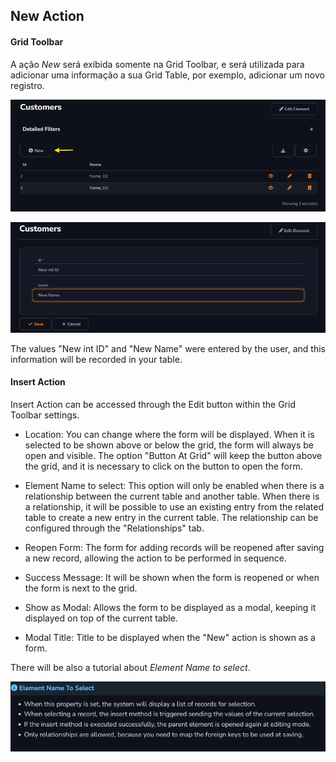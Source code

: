 ## New Action

#### Grid Toolbar

A ação *New* será exibida somente na Grid Toolbar, e será utilizada para adicionar uma informação a sua Grid Table, por exemplo, adicionar um novo registro.

![](../../media/Action_new_example_gridToolbar_1.png)

![](../../media/Action_new_example_gridToolbar_2.png)

The values "New int ID" and "New Name" were entered by the user, and this information will be recorded in your table.

#### Insert Action

Insert Action can be accessed through the Edit button within the Grid Toolbar settings.

- Location: You can change where the form will be displayed. When it is selected to be shown above or below the grid, the form will always be open and visible. The option "Button At Grid" will keep the button above the grid, and it is necessary to click on the button to open the form.

- Element Name to select: This option will only be enabled when there is a relationship between the current table and another table. When there is a relationship, it will be possible to use an existing entry from the related table to create a new entry in the current table. The relationship can be configured through the "Relationships" tab.

- Reopen Form: The form for adding records will be reopened after saving a new record, allowing the action to be performed in sequence.

- Success Message: It will be shown when the form is reopened or when the form is next to the grid.

- Show as Modal: Allows the form to be displayed as a modal, keeping it displayed on top of the current table.

- Modal Title: Title to be displayed when the "New" action is shown as a form.

There will be also a tutorial about *Element Name to select*.

![](../../media/Action_new_ElementNameToSelect.png)






